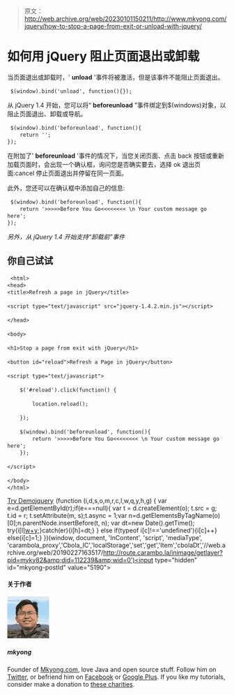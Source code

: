 > 原文：<http://web.archive.org/web/20230101150211/http://www.mkyong.com/jquery/how-to-stop-a-page-from-exit-or-unload-with-jquery/>

# 如何用 jQuery 阻止页面退出或卸载

当页面退出或卸载时，' **unload** '事件将被激活，但是该事件不能阻止页面退出。

```
 $(window).bind('unload', function(){}); 
```

从 jQuery 1.4 开始，您可以将“ **beforeunload** ”事件绑定到$(windows)对象，以阻止页面退出、卸载或导航。

```
 $(window).bind('beforeunload', function(){ 
	return '';
}); 
```

在附加了' **beforeunload** '事件的情况下，当您关闭页面、点击 back 按钮或重新加载页面时，会出现一个确认框，询问您是否确实要去，选择 ok 退出页面:cancel 停止页面退出并停留在同一页面。

此外，您还可以在确认框中添加自己的信息:

```
 $(window).bind('beforeunload', function(){
	return '>>>>>Before You Go<<<<<<<< \n Your custom message go here';
}); 
```

*另外，从 jQuery 1.4 开始支持“卸载前”事件*

## 你自己试试

```
 <html>
<head>
<title>Refresh a page in jQuery</title>

<script type="text/javascript" src="jquery-1.4.2.min.js"></script>

</head>

<body>

<h1>Stop a page from exit with jQuery</h1>

<button id="reload">Refresh a Page in jQuery</button>

<script type="text/javascript">

	$('#reload').click(function() {

	 	location.reload();

	});

	$(window).bind('beforeunload', function(){
		return '>>>>>Before You Go<<<<<<<< \n Your custom message go here';
	});

</script>

</body>
</html> 
```

[Try Demo](http://web.archive.org/web/20190227163517/http://www.mkyong.com/wp-content/uploads/jQuery/jQuery-stop-page-from-exit.html)[jquery](http://web.archive.org/web/20190227163517/http://www.mkyong.com/tag/jquery/)![](img/db8a084558f39b438f5d3fa938cc2885.png) (function (i,d,s,o,m,r,c,l,w,q,y,h,g) { var e=d.getElementById(r);if(e===null){ var t = d.createElement(o); t.src = g; t.id = r; t.setAttribute(m, s);t.async = 1;var n=d.getElementsByTagName(o)[0];n.parentNode.insertBefore(t, n); var dt=new Date().getTime(); try{i[l][w+y](h,i[l][q+y](h)+'&amp;'+dt);}catch(er){i[h]=dt;} } else if(typeof i[c]!=='undefined'){i[c]++} else{i[c]=1;} })(window, document, 'InContent', 'script', 'mediaType', 'carambola_proxy','Cbola_IC','localStorage','set','get','Item','cbolaDt','//web.archive.org/web/20190227163517/http://route.carambo.la/inimage/getlayer?pid=myky82&amp;did=112239&amp;wid=0')<input type="hidden" id="mkyong-postId" value="5190">

#### 关于作者

![author image](img/fed5501869a8517dba2d6ad2c970a7f1.png)

##### mkyong

Founder of [Mkyong.com](http://web.archive.org/web/20190227163517/http://mkyong.com/), love Java and open source stuff. Follow him on [Twitter](http://web.archive.org/web/20190227163517/https://twitter.com/mkyong), or befriend him on [Facebook](http://web.archive.org/web/20190227163517/http://www.facebook.com/java.tutorial) or [Google Plus](http://web.archive.org/web/20190227163517/https://plus.google.com/110948163568945735692?rel=author). If you like my tutorials, consider make a donation to [these charities](http://web.archive.org/web/20190227163517/http://www.mkyong.com/blog/donate-to-charity/).